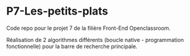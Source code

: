 # P7-Les-petits-plats
Code repo pour le projet 7 de la filière Front-End Openclassroom. 

Réalisation de 2 algorithmes différents (boucle native - programmation fonctionnelle) pour la barre de recherche principale.
